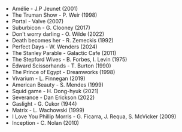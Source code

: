 * Amélie - J.P Jeunet (2001)
* The Truman Show - P. Weir (1998)
* Portal - Valve (2007)
* Suburbicon -  G. Clooney  (2017)
* Don't worry darling - O. Wilde (2022)
* Death becomes her - R. Zemeckis (1992)
* Perfect Days - W. Wenders (2024)
* The Stanley Parable - Galactic Cafe (2011)
* The Stepford Wives - B. Forbes, I. Levin (1975)
* Edward Scissorhands - T. Burton (1990)
* The Prince of Egypt - Dreamworks (1998)
* Vivarium -  L. Finnegan (2019)
* American Beauty - S. Mendes (1999)
* Squid game - H. Dong-hyuk (2021)
* Severance - Dan Erickson (2022)
* Gaslight - G. Cukor (1944)
* Matrix - L. Wachowski (1999)
* I Love You Phillip Morris - G. Ficarra, J. Requa, S. McVicker (2009)
* Inception - C. Nolan (2010)
